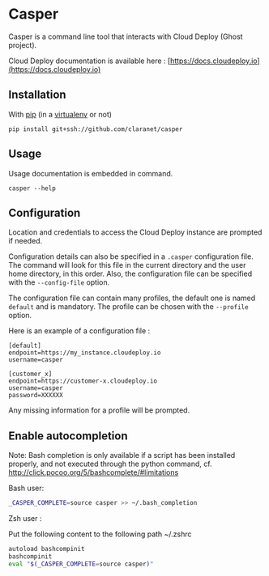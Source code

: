 Casper
======

Casper is a command line tool that interacts with Cloud Deploy (Ghost project).

Cloud Deploy documentation is available here : [https://docs.cloudeploy.io](https://docs.cloudeploy.io)

Installation
------------
With [pip](https://pip.pypa.io) (in a [virtualenv](https://virtualenv.pypa.io) or not)

```
pip install git+ssh://github.com/claranet/casper
```

Usage
-----
Usage documentation is embedded in command.
```
casper --help
```

Configuration
-------------
Location and credentials to access the Cloud Deploy instance are prompted if needed.

Configuration details can also be specified in a `.casper` configuration file.
The command will look for this file in the current directory and the user home directory, in this order.
Also, the configuration file can be specified with the `--config-file` option.

The configuration file can contain many profiles, the default one is named `default` and is mandatory. The profile can be chosen with the `--profile` option.

Here is an example of a configuration file :

```
[default]
endpoint=https://my_instance.cloudeploy.io
username=casper

[customer_x]
endpoint=https://customer-x.cloudeploy.io
username=casper
password=XXXXXX
```

Any missing information for a profile will be prompted.

Enable autocompletion
---------------------

Note: Bash completion is only available if a script has been installed properly, and not executed through the python command, cf. <http://click.pocoo.org/5/bashcomplete/#limitations>

Bash user:

```bash
_CASPER_COMPLETE=source casper >> ~/.bash_completion
```


Zsh user :

Put the following content to the following path ~/.zshrc

```bash
autoload bashcompinit
bashcompinit
eval "$(_CASPER_COMPLETE=source casper)"
```

